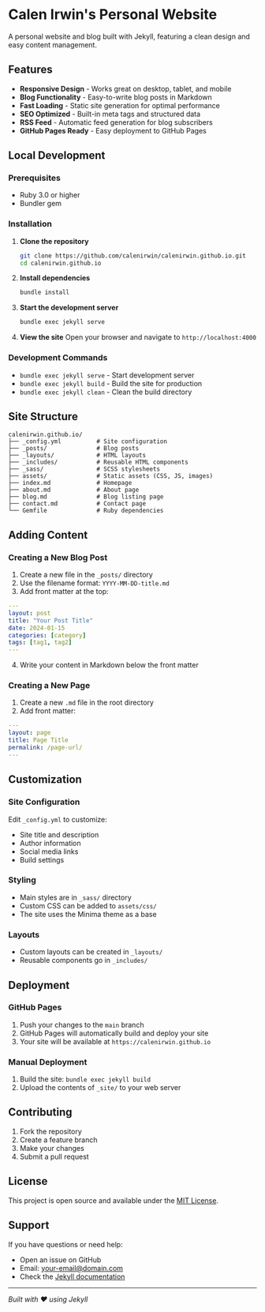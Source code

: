 # Calen Irwin's Personal Website

A personal website and blog built with Jekyll, featuring a clean design and easy content management.

## Features

- **Responsive Design** - Works great on desktop, tablet, and mobile
- **Blog Functionality** - Easy-to-write blog posts in Markdown
- **Fast Loading** - Static site generation for optimal performance
- **SEO Optimized** - Built-in meta tags and structured data
- **RSS Feed** - Automatic feed generation for blog subscribers
- **GitHub Pages Ready** - Easy deployment to GitHub Pages

## Local Development

### Prerequisites

- Ruby 3.0 or higher
- Bundler gem

### Installation

1. **Clone the repository**
   ```bash
   git clone https://github.com/calenirwin/calenirwin.github.io.git
   cd calenirwin.github.io
   ```

2. **Install dependencies**
   ```bash
   bundle install
   ```

3. **Start the development server**
   ```bash
   bundle exec jekyll serve
   ```

4. **View the site**
   Open your browser and navigate to `http://localhost:4000`

### Development Commands

- `bundle exec jekyll serve` - Start development server
- `bundle exec jekyll build` - Build the site for production
- `bundle exec jekyll clean` - Clean the build directory

## Site Structure

```
calenirwin.github.io/
├── _config.yml          # Site configuration
├── _posts/              # Blog posts
├── _layouts/            # HTML layouts
├── _includes/           # Reusable HTML components
├── _sass/               # SCSS stylesheets
├── assets/              # Static assets (CSS, JS, images)
├── index.md             # Homepage
├── about.md             # About page
├── blog.md              # Blog listing page
├── contact.md           # Contact page
└── Gemfile              # Ruby dependencies
```

## Adding Content

### Creating a New Blog Post

1. Create a new file in the `_posts/` directory
2. Use the filename format: `YYYY-MM-DD-title.md`
3. Add front matter at the top:

```yaml
---
layout: post
title: "Your Post Title"
date: 2024-01-15
categories: [category]
tags: [tag1, tag2]
---
```

4. Write your content in Markdown below the front matter

### Creating a New Page

1. Create a new `.md` file in the root directory
2. Add front matter:

```yaml
---
layout: page
title: Page Title
permalink: /page-url/
---
```

## Customization

### Site Configuration

Edit `_config.yml` to customize:
- Site title and description
- Author information
- Social media links
- Build settings

### Styling

- Main styles are in `_sass/` directory
- Custom CSS can be added to `assets/css/`
- The site uses the Minima theme as a base

### Layouts

- Custom layouts can be created in `_layouts/`
- Reusable components go in `_includes/`

## Deployment

### GitHub Pages

1. Push your changes to the `main` branch
2. GitHub Pages will automatically build and deploy your site
3. Your site will be available at `https://calenirwin.github.io`

### Manual Deployment

1. Build the site: `bundle exec jekyll build`
2. Upload the contents of `_site/` to your web server

## Contributing

1. Fork the repository
2. Create a feature branch
3. Make your changes
4. Submit a pull request

## License

This project is open source and available under the [MIT License](LICENSE).

## Support

If you have questions or need help:
- Open an issue on GitHub
- Email: your-email@domain.com
- Check the [Jekyll documentation](https://jekyllrb.com/docs/)

---

*Built with ❤️ using Jekyll*

